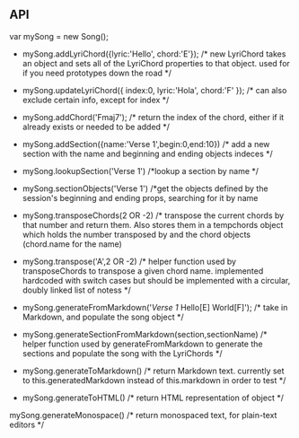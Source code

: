 API
----

var mySong = new Song();

- mySong.addLyriChord({lyric:'Hello', chord:'E'}); /* new LyriChord takes an object and sets all of the LyriChord properties to that object. used for if you need prototypes down the road */

- mySong.updateLyriChord({ index:0, lyric:'Hola', chord:'F' });  /* can also exclude certain info, except for index */

- mySong.addChord('Fmaj7'); /* return the index of the chord, either if it already exists or needed to be added */

- mySong.addSection({name:'Verse 1',begin:0,end:10}) /* add a new section with the name and beginning and ending objects indeces */

- mySong.lookupSection('Verse 1') /*lookup a section by name */

- mySong.sectionObjects('Verse 1') /*get the objects defined by the session's beginning and ending props, searching for it by name

- mySong.transposeChords(2 OR -2) /* transpose the current chords by that number and return them. Also stores them in a tempchords object which holds the number transposed by and the chord objects (chord.name for the name)

- mySong.transpose('A',2 OR -2) /* helper function used by transposeChords to transpose a given chord name. implemented hardcoded with switch cases but should be implemented with a circular, doubly linked list of notess */



- mySong.generateFromMarkdown('*Verse 1* Hello[E] World[F]');      /* take in Markdown, and populate the song object */

- mySong.generateSectionFromMarkdown(section,sectionName) /* helper function used by generateFromMarkdown to generate the sections and populate the song with the LyriChords */

- mySong.generateToMarkdown()     /* return Markdown text. currently set to this.generatedMarkdown instead of this.markdown in order to test */

- mySong.generateToHTML()     /* return HTML representation of object */

mySong.generateMonospace()      /* return monospaced text, for plain-text editors */